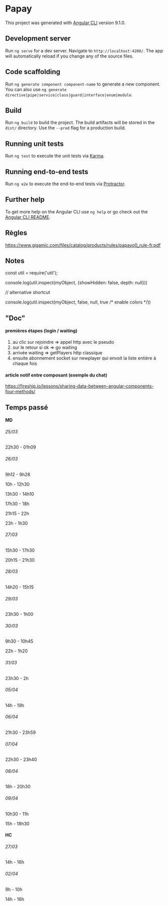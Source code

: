 # Papay

This project was generated with [Angular CLI](https://github.com/angular/angular-cli) version 9.1.0.

## Development server

Run `ng serve` for a dev server. Navigate to `http://localhost:4200/`. The app will automatically reload if you change any of the source files.

## Code scaffolding

Run `ng generate component component-name` to generate a new component. You can also use `ng generate directive|pipe|service|class|guard|interface|enum|module`.

## Build

Run `ng build` to build the project. The build artifacts will be stored in the `dist/` directory. Use the `--prod` flag for a production build.

## Running unit tests

Run `ng test` to execute the unit tests via [Karma](https://karma-runner.github.io).

## Running end-to-end tests

Run `ng e2e` to execute the end-to-end tests via [Protractor](http://www.protractortest.org/).

## Further help

To get more help on the Angular CLI use `ng help` or go check out the [Angular CLI README](https://github.com/angular/angular-cli/blob/master/README.md).

## Règles

https://www.gigamic.com/files/catalog/products/rules/papayo0_rule-fr.pdf

## Notes

const util = require('util');

console.log(util.inspect(myObject, {showHidden: false, depth: null}))

// alternative shortcut

console.log(util.inspect(myObject, false, null, true /* enable colors */))

## "Doc"

#### premières étapes (login / waiting)

1) au clic sur rejoindre => appel http avec le pseudo
2) sur le retour si ok => go waiting
3) arrivée waiting => getPlayers http classique
4) ensuite abonnement socket sur newplayer qui envoit la liste entière à chaque fois

#### article notif entre composant (exemple du chat)

https://fireship.io/lessons/sharing-data-between-angular-components-four-methods/

## Temps passé

#### MD

###### 25/03

22h30 - 01h09

###### 26/03

9h12 - 9h28

10h - 12h30

13h30 - 14h10

17h30 - 18h

21h15 - 22h

23h - 1h30

###### 27/03

15h30 - 17h30

20h15 - 21h30

###### 28/03

14h20 - 15h15

###### 29/03

23h30 - 1h00

###### 30/03

9h30 - 10h45

22h - 1h20

###### 31/03

23h30 - 2h

###### 05/04

14h - 19h

###### 06/04

21h30 - 23h59

###### 07/04

22h30 - 23h40

###### 08/04

18h - 20h30

###### 09/04

10h30 - 11h

15h - 18h30

#### HC

###### 27/03

14h - 16h

###### 02/04

9h - 10h

14h - 16h
